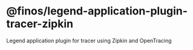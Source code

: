 # @finos/legend-application-plugin-tracer-zipkin

Legend application plugin for tracer using Zipkin and OpenTracing
